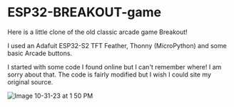 # ESP32-BREAKOUT-game

Here is a little clone of the old classic arcade game Breakout!

I used an Adafuit ESP32-S2 TFT Feather, Thonny (MicroPython) and some basic Arcade buttons.

I started with some code I found online but I can't remember where! I am sorry about that. The code is fairly modified but I wish I could site my original source.

![Image 10-31-23 at 1 50 PM](https://github.com/bdash9/ESP32-BREAKOUT-game/assets/5065324/5be393ad-8ee4-4cbd-8538-5713699d2152)
